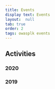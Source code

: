 ```yaml
---
title: Events
display text: Events
layout:  null
tab: true
order: 2
tags: owasplk events
---
```


## Activities
### 2020

### 2019
